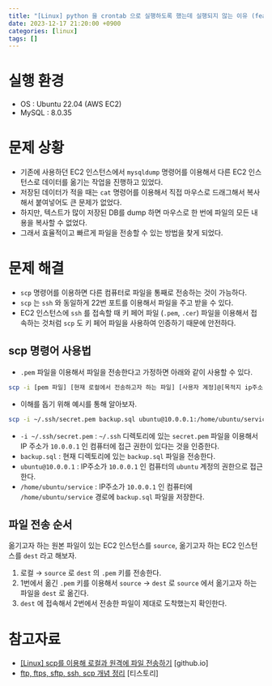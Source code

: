 ```yaml
---
title: "[Linux] python 을 crontab 으로 실행하도록 했는데 실행되지 않는 이유 (feat. 상대경로, 절대경로)"
date: 2023-12-17 21:20:00 +0900
categories: [linux]
tags: []
---
```


# 실행 환경

- OS : Ubuntu 22.04 (AWS EC2)
- MySQL : 8.0.35

# 문제 상황

- 기존에 사용하던 EC2 인스턴스에서 `mysqldump` 명령어를 이용해서 다른 EC2 인스턴스로 데이터를 옮기는 작업을 진행하고 있었다.
- 저장된 데이터가 적을 때는 `cat` 명령어를 이용해서 직접 마우스로 드래그해서 복사해서 붙여넣어도 큰 문제가 없었다.
- 하지만, 텍스트가 많이 저장된 DB를 dump 하면 마우스로 한 번에 파일의 모든 내용을 복사할 수 없었다.
- 그래서 효율적이고 빠르게 파일을 전송할 수 있는 방법을 찾게 되었다.

# 문제 해결

- `scp` 명령어를 이용하면 다른 컴퓨터로 파일을 통째로 전송하는 것이 가능하다.
- `scp` 는 `ssh` 와 동일하게 22번 포트를 이용해서 파일을 주고 받을 수 있다.
- EC2 인스턴스에 `ssh` 를 접속할 때 키 페어 파일 (`.pem`, `.cer`) 파일을 이용해서 접속하는 것처럼 `scp` 도 키 페어 파일을 사용하여 인증하기 때문에 안전하다.

## scp 명령어 사용법

- `.pem` 파일을 이용해서 파일을 전송한다고 가정하면 아래와 같이 사용할 수 있다.

```bash
scp -i [pem 파일] [현재 로컬에서 전송하고자 하는 파일] [사용자 계정]@[목적지 ip주소]:[목적지에 저장할 경로]
```

- 이해를 돕기 위해 예시를 통해 알아보자.

```bash
scp -i ~/.ssh/secret.pem backup.sql ubuntu@10.0.0.1:/home/ubuntu/service
```

- `-i ~/.ssh/secret.pem` : `~/.ssh` 디렉토리에 있는 `secret.pem` 파일을 이용해서 IP 주소가 `10.0.0.1` 인 컴퓨터에 접근 권한이 있다는 것을 인증한다.
- `backup.sql` : 현재 디렉토리에 있는 `backup.sql` 파일을 전송한다.
- `ubuntu@10.0.0.1` : IP주소가 `10.0.0.1` 인 컴퓨터의 `ubuntu` 계정의 권한으로 접근한다.
- `/home/ubuntu/service` : IP주소가 `10.0.0.1` 인 컴퓨터에 `/home/ubuntu/service` 경로에 `backup.sql` 파일을 저장한다.

## 파일 전송 순서

옮기고자 하는 원본 파일이 있는 EC2 인스턴스를 `source`, 옮기고자 하는 EC2 인스턴스를 `dest` 라고 해보자.

1. 로컬 → `source` 로 `dest` 의 `.pem` 키를 전송한다.
2. 1번에서 옮긴 `.pem` 키를 이용해서 `source` → `dest` 로 `source` 에서 옮기고자 하는 파일을 `dest` 로 옮긴다.
3. `dest` 에 접속해서 2번에서 전송한 파일이 제대로 도착했는지 확인한다.

# 참고자료

- [[Linux] scp를 이용해 로컬과 원격에 파일 전송하기](https://twpower.github.io/138-send-file-using-scp-command) [github.io]
- [ftp, ftps, sftp, ssh, scp 개념 정리](https://lazywon.tistory.com/49) [티스토리]